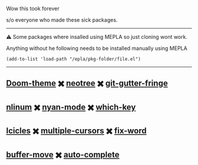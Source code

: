 Wow this took forever

s/o everyone who made these sick packages.
***
⚠️ Some packages where insalled using MEPLA so just cloning wont work. 

Anything without he following needs to be installed manually using MEPLA
```
(add-to-list 'load-path "/epla/pkg-folder/file.el")
```

***
[Doom-theme](https://github.com/hlissner/emacs-doom-theme) ✖️ [neotree](https://github.com/jaypei/emacs-neotree) ✖️ [git-gutter-fringe](https://github.com/syohex/emacs-git-gutter-fringe)
---
[nlinum](https://elpa.gnu.org/packages/nlinum.html) ✖️ [nyan-mode](https://github.com/TeMPOraL/nyan-mode) ✖️ [which-key](https://github.com/justbur/emacs-which-key)
---
[Icicles](https://www.emacswiki.org/emacs/Icicles)  ✖️ [multiple-cursors](https://github.com/magnars/multiple-cursors.el) ✖️ [fix-word](https://github.com/mrkkrp/fix-word)
---
[buffer-move](https://github.com/lukhas/buffer-move) ✖️ [auto-complete](https://github.com/auto-complete/auto-complete)
---
